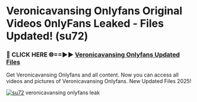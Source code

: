 # Veronicavansing Onlyfans Original Videos 0nlyFans Leaked - Files Updated! (su72)

<h3>🔴 CLICK HERE 🌐==►► <a href="https://best4dudes.click/HH4t6V" rel="nofollow">Veronicavansing Onlyfans Updated Files</a></h3>

Get Veronicavansing Onlyfans and all content. Now you can access all videos and pictures of Veronicavansing Onlyfans. New Updated Files 2025!

[![su72](https://github.com/user-attachments/assets/8c521d6e-e6e3-4a75-9320-d58ab9d79d5b)](https://best4dudes.click/HH4t6V)
veronicavansing onlyfans leak